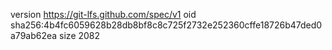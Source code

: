 version https://git-lfs.github.com/spec/v1
oid sha256:4b4fc6059628b28db8bf8c8c725f2732e252360cffe18726b47ded0a79ab62ea
size 2082
